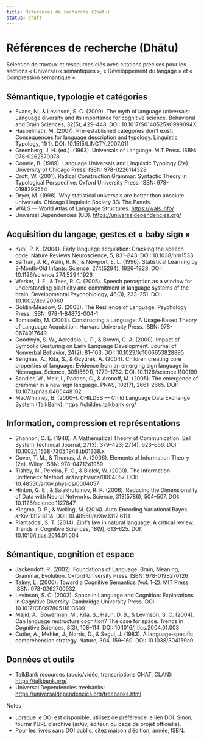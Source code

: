 ```yaml
---
title: Références de recherche (Dhātu)
status: draft
---
```


# Références de recherche (Dhātu)

Sélection de travaux et ressources clés avec citations précises pour les sections « Universaux sémantiques », « Développement du langage » et « Compression sémantique ».

## Sémantique, typologie et catégories

- Evans, N., & Levinson, S. C. (2009). The myth of language universals: Language diversity and its importance for cognitive science. Behavioral and Brain Sciences, 32(5), 429–448. DOI: 10.1017/S0140525X0999094X
- Haspelmath, M. (2007). Pre-established categories don't exist: Consequences for language description and typology. Linguistic Typology, 11(1). DOI: 10.1515/LINGTY.2007.011
- Greenberg, J. H. (ed.). (1963). Universals of Language. MIT Press. ISBN: 978-0262570078
- Comrie, B. (1989). Language Universals and Linguistic Typology (2e). University of Chicago Press. ISBN: 978-0226114329
- Croft, W. (2001). Radical Construction Grammar: Syntactic Theory in Typological Perspective. Oxford University Press. ISBN: 978-0198299554
- Dryer, M. (1998). Why statistical universals are better than absolute universals. Chicago Linguistic Society 33: The Panels.
- WALS — World Atlas of Language Structures. https://wals.info/
- Universal Dependencies (UD). https://universaldependencies.org/

## Acquisition du langage, gestes et « baby sign »

- Kuhl, P. K. (2004). Early language acquisition: Cracking the speech code. Nature Reviews Neuroscience, 5, 831–843. DOI: 10.1038/nrn1533
- Saffran, J. R., Aslin, R. N., & Newport, E. L. (1996). Statistical Learning by 8‑Month‑Old Infants. Science, 274(5294), 1926–1928. DOI: 10.1126/science.274.5294.1926
- Werker, J. F., & Tees, R. C. (2005). Speech perception as a window for understanding plasticity and commitment in language systems of the brain. Developmental Psychobiology, 46(3), 233–251. DOI: 10.1002/dev.20060
- Goldin‑Meadow, S. (2003). The Resilience of Language. Psychology Press. ISBN: 978-1-84872-004-1
- Tomasello, M. (2003). Constructing a Language: A Usage‑Based Theory of Language Acquisition. Harvard University Press. ISBN: 978-0674017649
- Goodwyn, S. W., Acredolo, L. P., & Brown, C. A. (2000). Impact of Symbolic Gesturing on Early Language Development. Journal of Nonverbal Behavior, 24(2), 81–103. DOI: 10.1023/A:1006653828895
- Senghas, A., Kita, S., & Özyürek, A. (2004). Children creating core properties of language: Evidence from an emerging sign language in Nicaragua. Science, 305(5691), 1779–1782. DOI: 10.1126/science.1100199
- Sandler, W., Meir, I., Padden, C., & Aronoff, M. (2005). The emergence of grammar in a new sign language. PNAS, 102(7), 2661–2665. DOI: 10.1073/pnas.0405448102
- MacWhinney, B. (2000–). CHILDES — Child Language Data Exchange System (TalkBank). https://childes.talkbank.org/

## Information, compression et représentations

- Shannon, C. E. (1948). A Mathematical Theory of Communication. Bell System Technical Journal, 27(3), 379–423; 27(4), 623–656. DOI: 10.1002/j.1538-7305.1948.tb01338.x
- Cover, T. M., & Thomas, J. A. (2006). Elements of Information Theory (2e). Wiley. ISBN: 978-0471241959
- Tishby, N., Pereira, F. C., & Bialek, W. (2000). The Information Bottleneck Method. arXiv:physics/0004057. DOI: 10.48550/arXiv.physics/0004057
- Hinton, G. E., & Salakhutdinov, R. R. (2006). Reducing the Dimensionality of Data with Neural Networks. Science, 313(5786), 504–507. DOI: 10.1126/science.1127647
- Kingma, D. P., & Welling, M. (2014). Auto‑Encoding Variational Bayes. arXiv:1312.6114. DOI: 10.48550/arXiv.1312.6114
- Piantadosi, S. T. (2014). Zipf’s law in natural language: A critical review. Trends in Cognitive Sciences, 18(9), 613–625. DOI: 10.1016/j.tics.2014.01.004

## Sémantique, cognition et espace

- Jackendoff, R. (2002). Foundations of Language: Brain, Meaning, Grammar, Evolution. Oxford University Press. ISBN: 978-0198270126
- Talmy, L. (2000). Toward a Cognitive Semantics (Vol. 1–2). MIT Press. ISBN: 978-0262700932
- Levinson, S. C. (2003). Space in Language and Cognition: Explorations in Cognitive Diversity. Cambridge University Press. DOI: 10.1017/CBO9780511613609
- Majid, A., Bowerman, M., Kita, S., Haun, D. B., & Levinson, S. C. (2004). Can language restructure cognition? The case for space. Trends in Cognitive Sciences, 8(3), 108–114. DOI: 10.1016/j.tics.2004.01.003
- Cutler, A., Mehler, J., Norris, D., & Segui, J. (1983). A language‑specific comprehension strategy. Nature, 304, 159–160. DOI: 10.1038/304159a0

## Données et outils

- TalkBank resources (audio/vidéo, transcriptions CHAT, CLAN): https://talkbank.org/
- Universal Dependencies treebanks: https://universaldependencies.org/treebanks.html

Notes
- Lorsque le DOI est disponible, utilisez de préférence le lien DOI. Sinon, fournir l’URL d’archive (arXiv, éditeur, ou page de projet officielle).
- Pour les livres sans DOI public, citez maison d’édition, année, ISBN.
